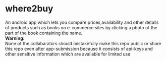 # where2buy
An android app which lets you compare prices,availability and other details of products such as books on e-commerce sites by clicking a photo of the part of the book containing the name.
<br>
<b>Warning:</b><br>
None of the collabarators should mistakefully make this repo public or share this repo even after app-submission because it consists of api-keys and other sensitive information which are available for limited use